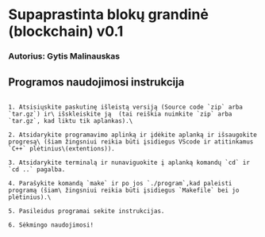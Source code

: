 # Supaprastinta blokų grandinė (blockchain) v0.1 
### Autorius: Gytis Malinauskas

## Programos naudojimosi instrukcija

```

1. Atsisiųskite paskutinę išleistą versiją (Source code `zip` arba `tar.gz`) ir\ išskleiskite ją  (tai reiškia nuimkite `zip` arba `tar.gz`, kad liktu tik aplankas).\

2. Atsidarykite programavimo aplinką ir įdėkite aplanką ir išsaugokite progresą\ (šiam žingsniui reikia būti įsidiegus VScode ir atitinkamus `C++` plėtinius\(extentions)).

3. Atsidarykite terminalą ir nunaviguokite į aplanką komandų `cd` ir `cd ..` pagalba.

4. Parašykite komandą `make` ir po jos `./program`,kad paleisti programą (šiam\ žingsniui reikia būti įsidiegus `Makefile` bei jo plėtinius).\

5. Pasileidus programai sekite instrukcijas.

6. Sėkmingo naudojimosi!

```